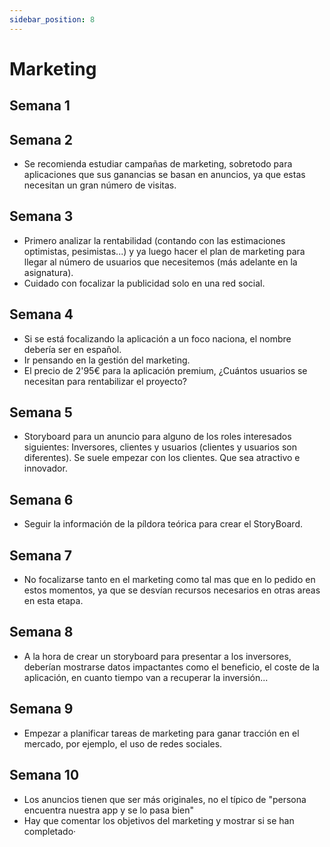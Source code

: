 ```yaml
---
sidebar_position: 8
---
```


# Marketing

## Semana 1

## Semana 2
- Se recomienda estudiar campañas de marketing, sobretodo para aplicaciones que sus ganancias se basan en anuncios, ya que estas necesitan un gran número de visitas.

## Semana 3
- Primero analizar la rentabilidad (contando con las estimaciones optimistas, pesimistas...) y ya luego hacer el plan de marketing para llegar al número de usuarios que necesitemos (más adelante en la asignatura).
- Cuidado con focalizar la publicidad solo en una red social. 

## Semana 4
- Si se está focalizando la aplicación a un foco naciona, el nombre debería ser en español.
- Ir pensando en la gestión del marketing.
- El precio de 2'95€ para la aplicación premium, ¿Cuántos usuarios se necesitan para rentabilizar el proyecto?

## Semana 5
- Storyboard para un anuncio para alguno de los roles interesados siguientes: Inversores, clientes y usuarios (clientes y usuarios son diferentes). Se suele empezar con los clientes. Que sea atractivo e innovador.

## Semana 6
- Seguir la información de la píldora teórica para crear el StoryBoard.

## Semana 7
- No focalizarse tanto en el marketing como tal mas que en lo pedido en estos momentos, ya que se desvían recursos necesarios en otras areas en esta etapa.

## Semana 8
- A la hora de crear un storyboard para presentar a los inversores, deberían mostrarse datos impactantes como el beneficio, el coste de la aplicación, en cuanto tiempo van a recuperar la inversión...

## Semana 9
- Empezar a planificar tareas de marketing para ganar tracción en el mercado, por ejemplo, el uso de redes sociales.

## Semana 10
- Los anuncios tienen que ser más originales, no el típico de "persona encuentra nuestra app y se lo pasa bien"
- Hay que comentar los objetivos del marketing y mostrar si se han completado· 